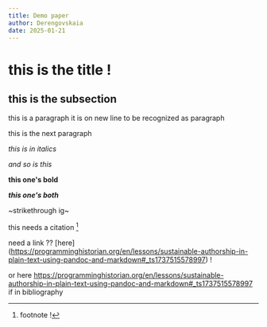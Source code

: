 ```yaml
---
title: Demo paper
author: Derengovskaia
date: 2025-01-21
---
```


# this is the title !

## this is the subsection

this is a paragraph it is on new line to be recognized as paragraph

this is the next paragraph

*this is in italics*

_and so is this_

**this one's bold**

***this one's both***

~strikethrough ig~

this needs a citation [^1]

[^1]: footnote !

need a link ?? [here] (https://programminghistorian.org/en/lessons/sustainable-authorship-in-plain-text-using-pandoc-and-markdown#_ts1737515578997) !

or here <https://programminghistorian.org/en/lessons/sustainable-authorship-in-plain-text-using-pandoc-and-markdown#_ts1737515578997> if in bibliography
